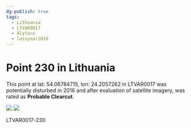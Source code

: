 ```yaml
---
dg-publish: true
tags:
  - Lithuania
  - LTVAR0017
  - Alytaus
  - lossyear2016
---
```


# Point 230 in Lithuania

This point at lat: 54.06784715, lon: 24.2057262 in LTVAR0017 was potentially disturbed in 2016 and after evaluation of satellite imagery, was rated as **Probable Clearcut**.

<div class='juxtapose' data-showcredits='false'>
<img src='https://baserow-backend-production20240528124524339000000001.s3.amazonaws.com/user_files/D3zayVwZwVhMM1abzlMrsVZgQOAqri1r_f515f6679f7f1d95a8ed4a939c48278eba34c422446bf6bc756908e9b9c4fe7e.png' data-label='September 2014' />
<img src='https://baserow-backend-production20240528124524339000000001.s3.amazonaws.com/user_files/oIHtDX5VkcPoafwSpOXLyKURfKn5XRmU_4f724e73dac6f4a8e3c63c5bdf664543bc50b8d2cc11198e8e65c22b8f7817a7.png' data-label='August 2022' />
</div>

LTVAR0017-230